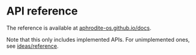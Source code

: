 # API reference

The reference is available at [aphrodite-os.github.io/docs](https://aphrodite-os.github.io/docs).

Note that this only includes implemented APIs. For unimplemented ones, see [ideas/reference](./ideas/reference.md).